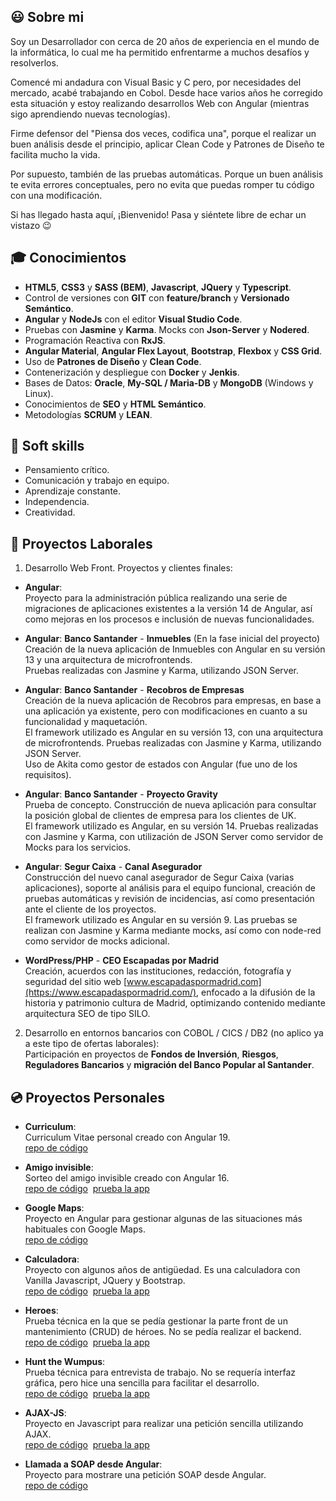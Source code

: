 ## :smiley: Sobre mi

Soy un Desarrollador con cerca de 20 años de experiencia en el mundo de la informática, lo cual me ha permitido enfrentarme a muchos desafíos y resolverlos.

Comencé mi andadura con Visual Basic y C pero, por necesidades del mercado, acabé trabajando en Cobol. Desde hace varios años he corregido esta situación y estoy realizando desarrollos Web con Angular (mientras sigo aprendiendo nuevas tecnologías).

Firme defensor del "Piensa dos veces, codifica una", porque el realizar un buen análisis desde el principio, aplicar Clean Code y Patrones de Diseño te facilita mucho la vida.

Por supuesto, también de las pruebas automáticas. Porque un buen análisis te evita errores conceptuales, pero no evita que puedas romper tu código con una modificación.

Si has llegado hasta aquí, ¡Bienvenido! Pasa y siéntete libre de echar un vistazo :wink:  

## :mortar_board: Conocimientos

- **HTML5**, **CSS3** y **SASS (BEM)**, **Javascript**, **JQuery** y **Typescript**.
- Control de versiones con **GIT** con **feature/branch** y **Versionado Semántico**.
- **Angular** y **NodeJs** con el editor **Visual Studio Code**.
- Pruebas con **Jasmine** y **Karma**. Mocks con **Json-Server** y **Nodered**.
- Programación Reactiva con **RxJS**.
- **Angular Material**, **Angular Flex Layout**, **Bootstrap**, **Flexbox** y **CSS Grid**.
- Uso de **Patrones de Diseño** y **Clean Code**.
- Contenerización y despliegue con **Docker** y **Jenkis**.
- Bases de Datos: **Oracle**, **My-SQL / Maria-DB** y **MongoDB** (Windows y Linux).
- Conocimientos de **SEO** y **HTML Semántico**.
- Metodologías **SCRUM** y **LEAN**.

## :two_men_holding_hands: Soft skills

- Pensamiento crítico.
- Comunicación y trabajo en equipo.
- Aprendizaje constante.
- Independencia.
- Creatividad.

## :triangular_ruler: Proyectos Laborales

1. Desarrollo Web Front. Proyectos y clientes finales:

  - **Angular**:\
    Proyecto para la administración pública realizando una serie de migraciones de aplicaciones existentes a la versión 14 de Angular, así como
mejoras en los procesos e inclusión de nuevas funcionalidades.

  - **Angular**: **Banco Santander** - **Inmuebles** (En la fase inicial del proyecto)\
    Creación de la nueva aplicación de Inmuebles con Angular en su versión 13 y una arquitectura de microfrontends.\
    Pruebas realizadas con Jasmine y Karma, utilizando JSON Server.

  - **Angular**: **Banco Santander** - **Recobros de Empresas**\
    Creación de la nueva aplicación de Recobros para empresas, en base a una aplicación ya existente, pero con modificaciones en cuanto a su funcionalidad y maquetación.\
    El framework utilizado es Angular en su versión 13, con una arquitectura de microfrontends. Pruebas realizadas con Jasmine y Karma, utilizando JSON Server.\
    Uso de Akita como gestor de estados con Angular (fue uno de los requisitos).

  - **Angular**: **Banco Santander** - **Proyecto Gravity**\
    Prueba de concepto. Construcción de nueva aplicación para consultar la posición global de clientes de empresa para los clientes de UK.\
    El framework utilizado es Angular, en su versión 14. Pruebas realizadas con Jasmine y Karma, con utilización de JSON Server como servidor de Mocks para los servicios.

  - **Angular**: **Segur Caixa** -  **Canal Asegurador**\
    Construcción del nuevo canal asegurador de Segur Caixa (varias aplicaciones), soporte al análisis para el equipo funcional, creación de pruebas automáticas y revisión de incidencias, así como presentación
    ante el cliente de los proyectos.\
    El framework utilizado es Angular en su versión 9. Las pruebas se realizan con Jasmine y Karma mediante mocks, así como con node-red como servidor de mocks adicional.

  - **WordPress/PHP** - **CEO Escapadas por Madrid**\
    Creación, acuerdos con las instituciones, redacción, fotografía y seguridad del sitio web [www.escapadaspormadrid.com](https://www.escapadaspormadrid.com/), enfocado a la difusión de la historia y patrimonio
    cultura de Madrid, optimizando contenido mediante arquitectura SEO de tipo SILO.
   
2. Desarrollo en entornos bancarios con COBOL / CICS / DB2 (no aplico ya a este tipo de ofertas laborales):\
   Participación en proyectos de **Fondos de Inversión**, **Riesgos**, **Reguladores Bancarios** y **migración del Banco Popular al Santander**.

## :cd: Proyectos Personales

- **Curriculum**:\
  Curriculum Vitae personal creado con Angular 19.\
  [repo de código](https://github.com/antonioubedamontero/new-curriculum)

- **Amigo invisible**:\
  Sorteo del amigo invisible creado con Angular 16.\
  [repo de código](https://github.com/antonioubedamontero/amigo-invisible)&nbsp;&nbsp;[prueba la app](https://antonioubedamontero.github.io/amigo-invisible/)
    
- **Google Maps**:\
  Proyecto en Angular para gestionar algunas de las situaciones más habituales con Google Maps.\
  [repo de código](https://github.com/antonioubedamontero/google-maps)
  
- **Calculadora**:\
  Proyecto con algunos años de antigüedad. Es una calculadora con Vanilla Javascript, JQuery y Bootstrap.\
  [repo de código](https://github.com/antonioubedamontero/calculadora)&nbsp;&nbsp;[prueba la app](https://antonioubedamontero.github.io/calculadora/)

- **Heroes**:\
  Prueba técnica en la que se pedía gestionar la parte front de un mantenimiento (CRUD) de héroes. No se pedía realizar el backend.\
  [repo de código](https://github.com/antonioubedamontero/heroes)&nbsp;&nbsp;[prueba la app](https://antonioubedamontero.github.io/heroes/)

- **Hunt the Wumpus**:\
  Prueba técnica para entrevista de trabajo. No se requería interfaz gráfica, pero hice una sencilla para facilitar el desarrollo.\
  [repo de código](https://github.com/antonioubedamontero/wumpus)&nbsp;&nbsp;[prueba la app](https://antonioubedamontero.github.io/wumpus/)

- **AJAX-JS**:\
  Proyecto en Javascript para realizar una petición sencilla utilizando AJAX.\
  [repo de código](https://github.com/antonioubedamontero/AJAX-JS)&nbsp;&nbsp;[prueba la app](https://antonioubedamontero.github.io/AJAX-JS/)

- **Llamada a SOAP desde Angular**:\
  Proyecto para mostrare una petición SOAP desde Angular.\
  [repo de código](https://github.com/antonioubedamontero/soap-angular-example)
    
<!--
**antonioubedamontero/antonioubedamontero** is a ✨ _special_ ✨ repository because its `README.md` (this file) appears on your GitHub profile.

Here are some ideas to get you started:

- 🔭 I’m currently working on ...
- 🌱 I’m currently learning ...
- 👯 I’m looking to collaborate on ...
- 🤔 I’m looking for help with ...
- 💬 Ask me about ...
- 📫 How to reach me: ...
- 😄 Pronouns: ...
- ⚡ Fun fact: ...
-->
